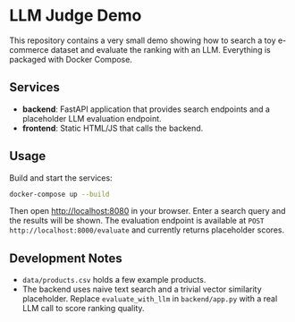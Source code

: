 # LLM Judge Demo

This repository contains a very small demo showing how to search a toy
e-commerce dataset and evaluate the ranking with an LLM. Everything is
packaged with Docker Compose.

## Services

- **backend**: FastAPI application that provides search endpoints and a
  placeholder LLM evaluation endpoint.
- **frontend**: Static HTML/JS that calls the backend.

## Usage

Build and start the services:

```bash
docker-compose up --build
```

Then open <http://localhost:8080> in your browser. Enter a search query
and the results will be shown. The evaluation endpoint is available at
`POST http://localhost:8000/evaluate` and currently returns placeholder
scores.

## Development Notes

- `data/products.csv` holds a few example products.
- The backend uses naive text search and a trivial vector similarity
  placeholder. Replace `evaluate_with_llm` in `backend/app.py` with a
  real LLM call to score ranking quality.
